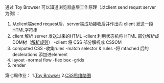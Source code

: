 

通过 Toy Browser 可以知道浏览器底层工作原理（以client send requst server 为例）：
1. 从client端send request后，server端成功接收后并作出向 client 发送一段HTML字符串
2. client 解析 server 发送过来的HTML
    -client 利用状态机将 HTML 部分解析成 DOM树（[解析规则](https://html.spec.whatwg.org/multipage/parsing.html#data-state)）
    -client 将 CSS 部分解析成 CSSOM
3. computed CSS
    -收集rules
    -match selector & rules
    -将 mtached 后的 declerations 添加进element 
4. layout
    -normal flow
    -flex box
    -grids
5. render

第七周作业：
1.[Toy Browser](https://github.com/apacheao/Frontend-01-Template/tree/master/week07/Toy%20Browser)
2.[CSS思维脑图](https://github.com/apacheao/Frontend-01-Template/blob/master/week07/CSS%E6%80%9D%E7%BB%B4%E8%84%91%E5%9B%BE/CSS%E6%80%9D%E7%BB%B4%E8%84%91%E5%9B%BE.xmind)
